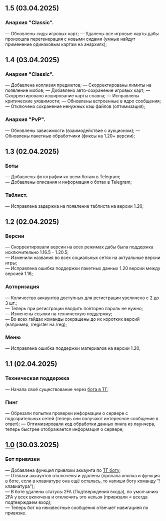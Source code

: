 ## 1.5 (03.04.2025)

### Анархия "Classic".
— Обновлены сиды игровых карт;
— Удалены все игровые карты дабы произошла перегенерация с новыми сидами (умные найдут применение одинаковым картам на анархиях);

## 1.4 (03.04.2025)

### Анархия "Classic".
— Добавлена коллизия предметов;
— Скорректированы лимиты на появление мобов;
— Добавлено авто-сохранение игровых карт;
— Скорректировано кэширование карты спавна;
— Исправлены критические уязвимости;
— Обновлены встроенные в ядро сообщения;
— Отключено сохранение ненужных кэш файлов (оптимизация);

### Анархия "PvP".
— Обновлены зависимости (взаимодействие с аукционом);
— Обновлены пакетные обработчики (фиксы на 1.20+ версии);

## 1.3 (02.04.2025)

### Боты
— Добавлены фотографии ко всем ботам в Telegram;  
— Добавлены описания и информация о ботах в Telegram;  

### Таблист.
— Исправлена задержка на появление таблиста на версии 1.20;

## 1.2 (02.04.2025)

### Версии
— Скорректировали версии на всех режимах дабы была поддержка исключительно 1.16.5 - 1.20.5;  
— Изменили названия во всех социальных сетях на актуальные версии игры;  
— Исправлена ошибка поддержки пакетных данных 1.20 версии между версией 1.16;  

### Авторизация
— Количество аккаунтов доступных для регистрации увеличено с 2 до 3 шт.;  
— Теперь при регистрации вводить повторно пароль не нужно;  
— Изменены ссылки на техническую поддержку;  
— Во всех гайдах команды сокращены до их коротких версий (например, /register на /reg);  

### Меню
— Исправлена ошибка поддержки материалов на версии 1.20;  

## 1.1 (02.04.2025)

### Техническая поддержка
— Начала своё существование через [бота в ТГ](t.me/agetimehelpbot);

### Пинг
— Обрезали попытки проверки информации о сервере с подозрительных сетей (теперь они получают интересное сообщение в ответ);
— Оптимизировали код обработки данных пинга из лаунчера, теперь быстрее отображается информация о сервере;

## [1.0](https://t.me/agetime_dev/70) (30.03.2025)

### Бот привязки
— Добавлена функция привязки аккаунта по [ТГ боту](t.me/agetimebot);  
— Отвязки аккаунтов отключены и удалены (пропала кнопка и функция в боте, если в клавиатуре она ещё осталась, то напиши боту команду "!клавиатура");  
— В боте удалены статусы 2FA (Подтверждения входа), по умолчанию 2FA у всех включена и отключить это нельзя (привязали = всегда подтверждаем вход);  
— Теперь бот на неизвестные сообщения отвечает навигацией по привязке.  